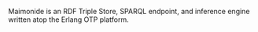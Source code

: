Maimonide is an RDF Triple Store, SPARQL endpoint, and inference engine written atop the Erlang OTP platform.